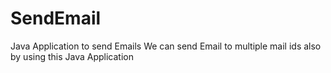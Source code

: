 # SendEmail
Java Application to send Emails
We can send Email to multiple mail ids also by using this Java Application
